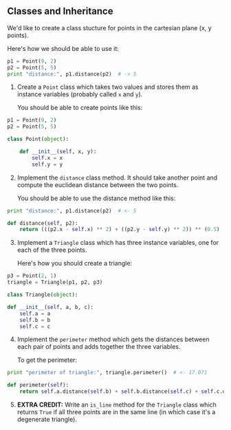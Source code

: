 ## Classes and Inheritance

We'd like to create a class stucture for points in the cartesian plane (x, y points).

Here's how we should be able to use it:

```python
p1 = Point(9, 2)
p2 = Point(5, 5)
print "distance:", p1.distance(p2)  # -> 5
```

1. Create a `Point` class which takes two values and stores them as instance variables (probably called `x` and `y`).

    You should be able to create points like this:

```python
p1 = Point(9, 2)
p2 = Point(5, 5)
```
```python
class Point(object):

    def __init__(self, x, y):
        self.x = x
        self.y = y
```

2. Implement the `distance` class method. It should take another point and compute the euclidean distance between the two points.

    You should be able to use the distance method like this:

```python
print "distance:", p1.distance(p2)  # <- 5
```
```python
def distance(self, p2):
    return (((p2.x - self.x) ** 2) + ((p2.y - self.y) ** 2)) ** (0.5)
```

3. Implement a `Triangle` class which has three instance variables, one for each of the three points.

    Here's how you should create a triangle:

```python
p3 = Point(2, 1)
triangle = Triangle(p1, p2, p3)
```
```python
class Triangle(object):

def __init__(self, a, b, c):
    self.a = a
    self.b = b
    self.c = c
```

4. Implement the `perimeter` method which gets the distances between each pair of points and adds together the three variables.

    To get the perimeter:

```python
print "perimeter of triangle:", triangle.perimeter()  # <- 17.071
```
```python
def perimeter(self):
    return self.a.distance(self.b) + self.b.distance(self.c) + self.c.distance(self.a)
```

5. **EXTRA CREDIT:** Write an `is_line` method for the `Triangle` class which returns `True` if all three points are in the same line (in which case it's a degenerate triangle).
